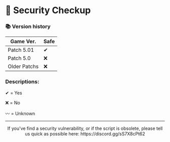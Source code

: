 # 🔐 Security Checkup


### 📚 Version history
| Game Ver. | Safe |
| ----- | --------- |
| Patch 5.01 | ✔        |
| Patch 5.0  | ❌        |
| Older Patchs | ❌        |

### Descriptions:

<p>
✔ = Yes
</p>

<p>
❌ = No
</p>
<p>
〰 = Unknown
</p>

---

<p align=center>
  If you've find a security vulnerability, or if the script is obsolete, please tell us quick as possible here: https://discord.gg/sS7X8cPt62
</p>
